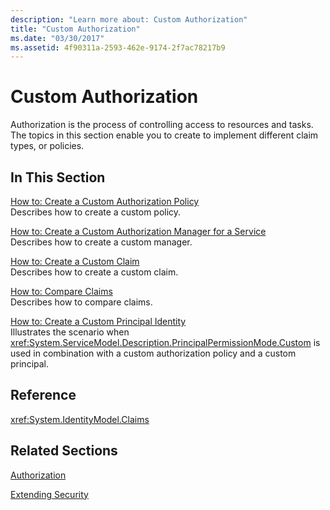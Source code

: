 ```yaml
---
description: "Learn more about: Custom Authorization"
title: "Custom Authorization"
ms.date: "03/30/2017"
ms.assetid: 4f90311a-2593-462e-9174-2f7ac78217b9
---
```

# Custom Authorization

Authorization is the process of controlling access to resources and tasks. The topics in this section enable you to create to implement different claim types, or policies.  
  
## In This Section  

 [How to: Create a Custom Authorization Policy](how-to-create-a-custom-authorization-policy.md)  
 Describes how to create a custom policy.  
  
 [How to: Create a Custom Authorization Manager for a Service](how-to-create-a-custom-authorization-manager-for-a-service.md)  
 Describes how to create a custom manager.  
  
 [How to: Create a Custom Claim](how-to-create-a-custom-claim.md)  
 Describes how to create a custom claim.  
  
 [How to: Compare Claims](how-to-compare-claims.md)  
 Describes how to compare claims.  
  
 [How to: Create a Custom Principal Identity](how-to-create-a-custom-principal-identity.md)  
 Illustrates the scenario when <xref:System.ServiceModel.Description.PrincipalPermissionMode.Custom> is used in combination with a custom authorization policy and a custom principal.  
  
## Reference  

 <xref:System.IdentityModel.Claims>  
  
## Related Sections  

 [Authorization](../feature-details/authorization-in-wcf.md)  
  
 [Extending Security](extending-security.md)
